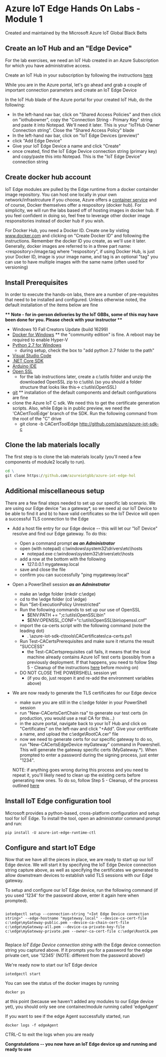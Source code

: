 # Azure IoT Edge Hands On Labs - Module 1

Created and maintained by the Microsoft Azure IoT Global Black Belts

## Create an IoT Hub and an "Edge Device"

For the lab exercises, we need an IoT Hub created in an Azure Subscription for which you have administrative access.

Create an IoT Hub in your subscription by following the instructions [here](https://docs.microsoft.com/en-us/azure/iot-hub/iot-hub-create-through-portal)

While you are in the Azure portal, let's go ahead and grab a couple of important connection parameters and create an IoT Edge Device

In the IoT Hub blade of the Azure portal for your created IoT Hub, do the following:
* In the left-hand nav bar, click on "Shared Access Policies" and then click on "iothubowner", copy the "Connection String - Primary Key" string and paste it into Notepad.  We'll need it later.  This is your "IoTHub Owner Connection string".  Close the "Shared Access Policy" blade
* In the left-hand nav bar, click on "IoT Edge Devices (preview)"
* click "Add Edge Device"
* Give your IoT Edge Device a name and click "Create"
* once created, find the IoT Edge Device connection string (primary key) and copy/paste this into Notepad.  This is the "IoT Edge Device" connection string

## Create docker hub account

IoT Edge modules are pulled by the Edge runtime from a docker containder image repository.  You can host one locally in your own network/infrastrcuture if you choose, Azure offers a [container service](https://azure.microsoft.com/en-us/services/container-service/)  and of course, Docker themselves offer a respository (docker hub).  For simplicity, we will run the labs based off of hosting images in docker hub.  If you feel confident in doing so, feel free to leverage other docker image responsitories instead of docker hub if you wish.

For Docker Hub, you need a Docker ID.  Create one by visting www.docker.com and clicking on "Create Docker ID" and following the instructions.  Remember the docker ID you create, as we'll use it later.  Generally, docker images are referred to in a three part name:  \<respository>/image:tag where "respository", if using Docker Hub, is just your Docker ID,  image is your image name, and tag is an optional "tag" you can use to have multiple images with the same name (often used for versioning)

## Install Prerequisites

In order to execute the hands-on labs, there are a number of pre-requisites that need to be installed and configured.  Unless otherwise noted, the default installation of the items below are fine

__** Note - for in-person deliveries by the IoT GBBs, some of this may have been done for you.  Please check with your instructor **__

* Windows 10 Fall Creators Update (build 16299)
* [Docker for Windows](https://docs.docker.com/docker-for-windows/install/)   ** the "community edition" is fine.  A reboot may be required to enable Hyper-V
* [Python 2.7 for Windows](https://www.python.org/downloads/)
    * during setup, check the box to "add python 2.7 folder to the path"
* [Visual Studio Code](https://code.visualstudio.com/)
* [.NET Core SDK](https://www.microsoft.com/net/core#windowscmd)
* [Arduino IDE](http://www.arduino.cc/)
* [Open SSL](https://sourceforge.net/projects/openssl/)
    * for the lab instructions later, create a c:\utils folder and unzip the downloaded OpenSSL zip to c:\utils\ 
    (so you should a folder structure that looks like this->    c:\utils\OpenSSL)
* [git](https://git-scm.com/downloads/)   ** installation of the default components and default configurations are fine
* clone the Azure IoT C sdk.  We need this to get the certificate generation scripts.  Also, while Edge is in public preview, we need the 'CACertToolEdge' branch of the SDK.  Run the following command from the root of the "C" drive
    * git clone -b CACertToolEdge http://github.com/azure/azure-iot-sdk-c

## Clone the lab materials locally

The first step is to clone the lab materials locally (you'll need a few components of module2 locally to run).

```cmd
cd \
git clone https://github.com/azureiotgbb/azure-iot-edge-hol
```

## Additional miscellaneous setup

There are a few final steps needed to set up our specific lab scenario.  We are using our Edge device "as a gateway*, so we need a) our IoT Device to be able to find it and b) to have valid certificates so the IoT Device will open a successful TLS connection to the Edge

* Add a host file entry for our Edge device -- this will let our "IoT Device" resolve and find our Edge gateway.  To do this:
    * Open a command prompt __*as an Administrator*__
    * open (with notepad) c:\windows\system32\drivers\etc\hosts
        * notepad.exe c:\windows\system32\drivers\etc\hosts
    * add a row at the bottom with the following
        * 127.0.0.1  mygateway.local
    * save and close the file
    * confirm you can successfully "ping mygateway.local"

* Open a PowerShell session __*as an Adminstrator*__
    * make an \edge folder   (mkdir c:\edge)
    * cd to the \edge folder (cd \edge)
    * Run "Set-ExecutionPolicy Unrestricted"
    * Run the following commands to set up our use of OpenSSL
        * $ENV:PATH += ";c:\utils\OpenSSL\bin"
        * $ENV:OPENSSL_CONF="c:\utils\OpenSSL\bin\openssl.cnf"
    * import the ca-certs script with the following command (note the leading dot)
        * . \azure-iot-sdk-c\tools\CACertificates\ca-certs.ps1
    * Run Test-CACertsPrerequisites and make sure it returns the result "SUCCESS"
        * the Test-CACertsprequisites call fails, it means that the local machine already contains Azure IoT test certs (possibly from a previously deployment.  If that happens, you need to follow Step 5 - Cleanup of the instructions [here](https://github.com/Azure/azure-iot-sdk-c/blob/CACertToolEdge/tools/CACertificates/CACertificateOverview.md) before moving on)
    * DO NOT CLOSE THE POWERSHELL session yet
        * (if you do, just reopen it and re-add the environment variables above)

* We are now ready to generate the TLS certificates for our Edge device
    * make sure you are still in the c:\edge folder in your PowerShell session
    * run "New-CACertsCertChain rsa" to generate our test certs  (in production, you would use a real CA for this...)
    * in the azure portal, navigate back to your IoT Hub and click on "Certificates" on the left-nav and click "+Add".  Give your certificate a name, and upload the c:\edge\RootCA.cer" file
    * now we need to generate certs for our specific gateway to do so, run "New-CACertsEdgeDevice myGateway" command in Powershell.  This will generate the gateway specific certs (MyGateway.*).  When prompted to enter a password during the signing process, just enter "1234".

    NOTE:  if anything goes wrong during this process and you need to repeat it, you'll likely need to clean up the existing certs before generating new ones.  To do so, follow Step 5 - Cleanup, of the process outlined [here](https://github.com/Azure/azure-iot-sdk-c/blob/CACertToolEdge/tools/CACertificates/CACertificateOverview.md)

## Install IoT Edge configuration tool

Microsoft provides a python-based, cross-platform configuration and setup tool for IoT Edge.  To install the tool, open an administrator command prompt and run:

```
pip install -U azure-iot-edge-runtime-ctl
```

## Configure and start IoT Edge

Now that we have all the pieces in place, we are ready to start up our IoT Edge device.  We will start it by specifying the IoT Edge Device connection string capture above, as well as specifying the certificates we generated to allow downstream devices to establish valid TLS sessions with our Edge gateway.

To setup and configure our IoT Edge device, run the following command  (if you used '1234' for the password above, enter it again here when prompted).

```

iotedgectl setup --connection-string "<Iot Edge Device connection string>" --edge-hostname "mygateway.local" --device-ca-cert-file c:\edge\myGateway-public.pem --device-ca-chain-cert-file c:\edge\myGateway-all.pem --device-ca-private-key-file c:\edge\myGateway-private.pem --owner-ca-cert-file c:\edge\RootCA.pem
    
```
Replace *IoT Edge Device connection string* with the Edge device connection string you captured above.  If it prompts you for a password for the edge private cert, use '12345'   (NOTE: different from the password above!)

We're ready now to start our IoT Edge device

```
iotedgectl start
```

You can see the status of the docker images by running 

```
docker ps
```

at this point (because we haven't added any modules to our Edge device yet), you should only see one container/module running called 'edgeAgent'

If you want to see if the edge Agent successfully started, run

```
docker logs -f edgeAgent
```

CTRL-C to exit the logs when you are ready

__**Congratulations -- you now have an IoT Edge device up and running and ready to use**__

